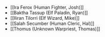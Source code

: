 - [[Ira Ferox (Human Fighter, Josh)]]
- [[Baktha Tassup (Elf Paladin, Ryan)]]
- [[Iliran Tilorri (Elf Wizard, Mike)]]
- [[Salah Secumber (Human Cleric, Hal)]]
- [[Thomus (Unknown Warpriest, Thomas)]]
